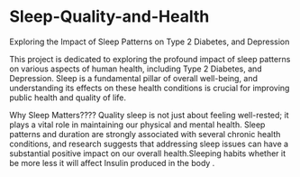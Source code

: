 # Sleep-Quality-and-Health
Exploring the Impact of Sleep Patterns on Type 2 Diabetes,  and Depression


This project is dedicated to exploring the profound impact of sleep patterns on various aspects of human health, including Type 2 Diabetes,  and Depression. Sleep is a fundamental pillar of overall well-being, and understanding its effects on these health conditions is crucial for improving public health and quality of life.
 
Why Sleep Matters????
Quality sleep is not just about feeling well-rested; it plays a vital role in maintaining our physical and mental health. Sleep patterns and duration are strongly associated with several chronic health conditions, and research suggests that addressing sleep issues can have a substantial positive impact on our overall health.Sleeping habits whether it be more less it will affect Insulin produced in the body . 
